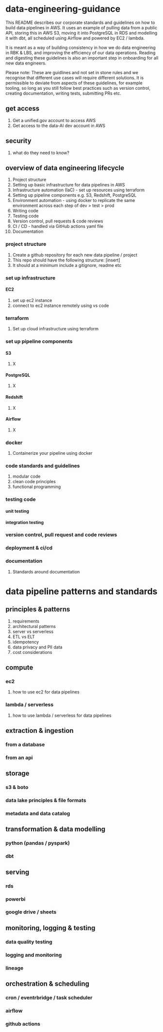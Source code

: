 # data-engineering-guidance
This README describes our corporate standards and guidelines on how to build data pipelines in AWS. It uses an example of pulling data from a public API, storing this in AWS S3, moving it into PostgreSQL in RDS and modelling it with dbt, all scheduled using Airflow and powered by EC2 / lambda.

It is meant as a way of building consistency in how we do data engineering in RBK & LBS, and improving the efficiency of our data operations. Reading and digesting these guidelines is also an important step in onboarding for all new data engineers.

Please note: These are guidlines and not set in stone rules and we recognise that different use cases will require different solutions. It is permissible to deviate from aspects of these guidelines, for example tooling, so long as you still follow best practices such as version control, creating documentation, writing tests, submitting PRs etc.

## get access
1. Get a unified.gov account to access AWS
2. Get access to the data-AI dev account in AWS

## security
1. what do they need to know?

## overview of data engineering lifecycle
1. Project structure
2. Setting up basic infrastructure for data pipelines in AWS
3. Infrastructure automation (IaC) - set up resources using terraform
4. Setting up pipeline components e.g. S3, Redshift, PostgreSQL
5. Environment automation - using docker to replicate the same environment across each step of dev > test > prod
6. Writing code
7. Testing code
8. Version control, pull requests & code reviews
9. CI / CD - handled via GitHub actions yaml file
10. Documentation

### project structure
1. Create a github repository for each new data pipeline / project
2. This repo should have the following structure: [insert]
3. It should at a minimum include a gitignore, readme etc

### set up infrastructure
#### EC2
1. set up ec2 instance
2. connect to ec2 instance remotely using vs code

### terraform
1. Set up cloud infrastructure using terraform

### set up pipeline components
#### S3
1. X
#### PostgreSQL
1. X
#### Redshift
1. X
#### Airflow
1. X

### docker
1. Containerize your pipeline using docker

### code standards and guidelines
1. modular code
2. clean code principles
3. functional programming

### testing code
#### unit testing
#### integration testing

### version control, pull request and code reviews

### deployment & ci/cd

### documentation
1. Standards around documentation

# data pipeline patterns and standards
## principles & patterns
1. requirements
2. architectural patterns
3. server vs serverless
4. ETL vs ELT
5. idempotency
6. data privacy and PII data
7. cost considerations

## compute
### ec2
1. how to use ec2 for data pipelines
### lambda / serverless
1. how to use lambda / serverless for data pipelines

## extraction & ingestion
### from a database
### from an api

## storage
### s3 & boto
### data lake principles & file formats
### metadata and data catalog

## transformation & data modelling
### python (pandas / pyspark)
### dbt

## serving
### rds
### powerbi
### google drive / sheets

## monitoring, logging & testing
### data quality testing
### logging and monitoring
### lineage

## orchestration & scheduling
### cron / eventrbridge / task scheduler
### airflow
### github actions






